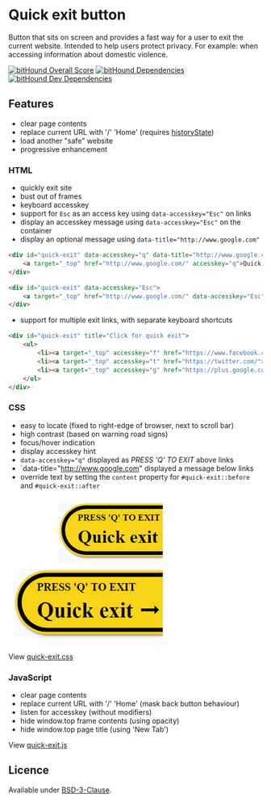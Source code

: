 Quick exit button
=================

Button that sits on screen and provides a fast way for a user to exit the current website.
Intended to help users protect privacy. For example: when accessing information about domestic violence.

[![bitHound Overall Score](https://www.bithound.io/github/bboyle/quick-exit/badges/score.svg)](https://www.bithound.io/github/bboyle/quick-exit)
[![bitHound Dependencies](https://www.bithound.io/github/bboyle/quick-exit/badges/dependencies.svg)](https://www.bithound.io/github/bboyle/quick-exit/gh-pages/dependencies/npm)
[![bitHound Dev Dependencies](https://www.bithound.io/github/bboyle/quick-exit/badges/devDependencies.svg)](https://www.bithound.io/github/bboyle/quick-exit/gh-pages/dependencies/npm)

Features
--------

- clear page contents
- replace current URL with '/' 'Home' (requires [historyState](http://caniuse.com/#feat=history))
- load another "safe" website
- progressive enhancement

### HTML

- quickly exit site
- bust out of frames
- keyboard accesskey
- support for `Esc` as an access key using `data-accesskey="Esc"` on links
- display an accesskey message using `data-accesskey="Esc"` on the container
- display an optional message using `data-title="http://www.google.com"`

```html
<div id="quick-exit" data-accesskey="q" data-title="http://www.google.com/">
    <a target="_top" href="http://www.google.com/" accesskey="q">Quick exit ➟</a>
</div>
```

```html
<div id="quick-exit" data-accesskey="Esc">
    <a target="_top" href="http://www.google.com/" data-accesskey="Esc">Quick exit ➟</a>
</div>
```

- support for multiple exit links, with separate keyboard shortcuts

```html
<div id="quick-exit" title="Click for quick exit">
	<ul>
		<li><a target="_top" accesskey="f" href="https://www.facebook.com/"><svg viewBox="0 0 266.79999 266.89999"><path d="M252.1 0H14.7C6.6 0 0 6.6 0 14.7v237.4c0 8.1 6.6 14.7 14.7 14.7h127.8V163.5h-34.8v-40.3h34.8V93.5c0-34.5 21.1-53.2 51.8-53.2 14.7 0 27.4 1.1 31.1 1.6v36h-21.3c-16.7 0-20 7.9-20 19.6v25.7H224l-5.2 40.3h-34.7v103.4h68c8.1 0 14.7-6.6 14.7-14.7V14.7c0-8.2-6.5-14.7-14.7-14.7z"/></svg></a></li>
		<li><a target="_top" accesskey="t" href="https://twitter.com/"><svg viewBox="0 0 273.29999 222.3"><path d="M273.3 26.3c-10.1 4.5-20.9 7.5-32.2 8.8 11.6-6.9 20.5-17.9 24.7-31-10.8 6.4-22.8 11.1-35.6 13.6A55.92 55.92 0 0 0 189.3 0c-31 0-56.1 25.1-56.1 56.1 0 4.4.5 8.7 1.5 12.8-46.6-2.3-87.9-24.7-115.6-58.6-4.8 8.3-7.6 17.9-7.6 28.2 0 19.5 9.9 36.6 25 46.7-9.2-.3-17.8-2.8-25.4-7v.7c0 27.2 19.3 49.8 45 55-4.7 1.3-9.7 2-14.8 2-3.6 0-7.1-.4-10.6-1 7.1 22.3 27.9 38.5 52.4 39-19.2 15-43.4 24-69.7 24-4.5 0-9-.3-13.4-.8 24.8 15.9 54.3 25.2 86 25.2 103.2 0 159.6-85.5 159.6-159.6 0-2.4-.1-4.9-.2-7.3 10.9-7.9 20.4-17.8 27.9-29.1z"/></svg></a></li>
		<li><a target="_top" accesskey="g" href="https://plus.google.com/"><svg viewBox="0 0 22 14"><path d="M7 6v2.4h3.97c-.16 1.03-1.2 3.02-3.97 3.02-2.39 0-4.34-1.98-4.34-4.42S4.61 2.58 7 2.58c1.36 0 2.27.58 2.79 1.08l1.9-1.83C10.47.69 8.89 0 7 0 3.13 0 0 3.13 0 7s3.13 7 7 7c4.04 0 6.72-2.84 6.72-6.84 0-.46-.05-.81-.11-1.16H7zM22 6h-2V4h-2v2h-2v2h2v2h2V8h2"/></svg></a></li>
	</ul>
</div>

```

### CSS

- easy to locate (fixed to right-edge of browser, next to scroll bar)
- high contrast (based on warning road signs)
- focus/hover indication
- display accesskey hint
- `data-accesskey="q"` displayed as *PRESS 'Q' TO EXIT* above links
- `data-title="http://www.google.com" displayed a message below links
- override text by setting the `content` property for `#quick-exit::before` and `#quick-exit::after`

![Screenshot of default and hover states](quick-exit-css.png)

View [quick-exit.css](src/quick-exit.css)

### JavaScript

- clear page contents
- replace current URL with '/' 'Home' (mask back button behaviour)
- listen for accesskey (without modifiers)
- hide window.top frame contents (using opacity)
- hide window.top page title (using 'New Tab')

View [quick-exit.js](src/quick-exit.js)


Licence
-------

Available under [BSD-3-Clause](LICENSE).
